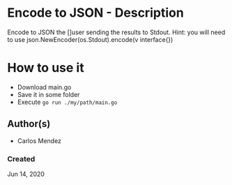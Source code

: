 #  Encode to JSON - Description

Encode to JSON the []user sending the results to Stdout. Hint: you will need to use json.NewEncoder(os.Stdout).encode(v interface{})

# How to use it

* Download main.go
* Save it in some folder
* Execute `go run ./my/path/main.go`

## Author(s)

* Carlos Mendez

### Created

Jun 14, 2020